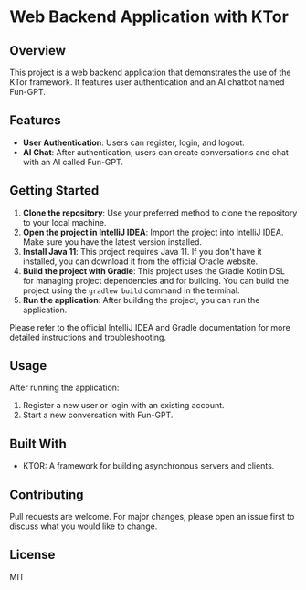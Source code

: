 # Web Backend Application with KTor

## Overview
This project is a web backend application that demonstrates the use of the KTor framework. It features user authentication and an AI chatbot named Fun-GPT.

## Features
- **User Authentication**: Users can register, login, and logout.
- **AI Chat**: After authentication, users can create conversations and chat with an AI called Fun-GPT.

## Getting Started
1. **Clone the repository**: Use your preferred method to clone the repository to your local machine.
2. **Open the project in IntelliJ IDEA**: Import the project into IntelliJ IDEA. Make sure you have the latest version installed.
3. **Install Java 11**: This project requires Java 11. If you don't have it installed, you can download it from the official Oracle website.
4. **Build the project with Gradle**: This project uses the Gradle Kotlin DSL for managing project dependencies and for building. You can build the project using the `gradlew build` command in the terminal.
5. **Run the application**: After building the project, you can run the application.

Please refer to the official IntelliJ IDEA and Gradle documentation for more detailed instructions and troubleshooting.

## Usage
After running the application:
1. Register a new user or login with an existing account.
2. Start a new conversation with Fun-GPT.

## Built With
- KTOR: A framework for building asynchronous servers and clients.

## Contributing
Pull requests are welcome. For major changes, please open an issue first to discuss what you would like to change.

## License
MIT
